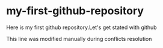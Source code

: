 # my-first-github-repository

Here is my first github repository.Let's get stated with github

This line was modified manually during conflicts resolution
